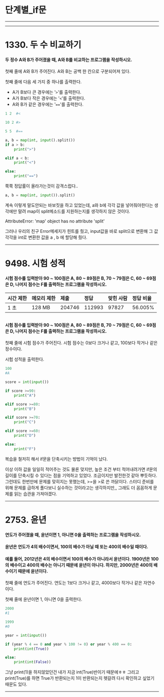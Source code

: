 # 단계별_if문

---

----



# 1330. 두 수 비교하기

#### 두 정수 A와 B가 주어졌을 때, A와 B를 비교하는 프로그램을 작성하시오.

첫째 줄에 A와 B가 주어진다. A와 B는 공백 한 칸으로 구분되어져 있다.

첫째 줄에 다음 세 가지 중 하나를 출력한다.

- A가 B보다 큰 경우에는 '`>`'를 출력한다.
- A가 B보다 작은 경우에는 '`<`'를 출력한다.
- A와 B가 같은 경우에는 '`==`'를 출력한다.

``` python
1 2  #<

10 2 #>

5 5  #==
```

``` python
a, b = map(int, input().split())
if a > b:
    print(">")

elif a < b:
    print("<")

else:
    print("==")
```

쭉쭉 정답률이 올라가는것이 감격스럽다.. 

``` python
a, b = map(int, input()).split()
```

계속 이렇게 말도안되는 바보짓을 하고 있었는데, a와 b에 각각 값을 넣어줘야한다는 생각에만 말려 map이 split메소드를 지원하는지를 생각하지 않은 것이다. 

AttributeError: 'map' object has no attribute 'split'

그러나 우리의 친구 Error메세지가 힌트를 줬고, input값을 바로 split으로 변환해 그 값 각각을 int로 변환한 값을 a , b 에 할당해 줬다. 

----



# 9498. 시험 성적

#### 시험 점수를 입력받아 90 ~ 100점은 A, 80 ~ 89점은 B, 70 ~ 79점은 C, 60 ~ 69점은 D, 나머지 점수는 F를 출력하는 프로그램을 작성하시오.

| 시간 제한 | 메모리 제한 | 제출   | 정답   | 맞힌 사람 | 정답 비율 |
| :-------- | :---------- | :----- | :----- | :-------- | :-------- |
| 1 초      | 128 MB      | 204746 | 112993 | 97827     | 56.005%   |

## 

#### 시험 점수를 입력받아 90 ~ 100점은 A, 80 ~ 89점은 B, 70 ~ 79점은 C, 60 ~ 69점은 D, 나머지 점수는 F를 출력하는 프로그램을 작성하시오.

첫째 줄에 시험 점수가 주어진다. 시험 점수는 0보다 크거나 같고, 100보다 작거나 같은 정수이다.

시험 성적을 출력한다.

``` python
100
#A
```

``` python
score = int(input())

if score >=90:
    print("A")

elif score >=80:
    print("B")

elif score >=70:
    print("C")

elif score >=60:
    print("D")

else:
    print("F")
```

복습을 철저히 해서 if문을 단축시키는 방법이 기억이 났다. 

이상 이하 값을 일일히 적어주는 것도 물론 맞지만, 높은 조건 부터 적어내려가면 if문의 길이를 단축시킬 수 있다는 점을 기억하고 있었다. 조금이지만 발전한것 같아 뿌듯하다. 그런데도 한번만에 문제를 맞히지는 못했는데, >=을 >로 쓴 까닭이다. 스터디 준비를 위해 문제를 급하게 풀다보니 실수하는 것이라고는 생각하지만,, 그래도 더 꼼꼼하게 문제를 읽는 습관을 가져야겠다. 

----



# 2753. 윤년

#### 연도가 주어졌을 때, 윤년이면 1, 아니면 0을 출력하는 프로그램을 작성하시오.

#### 윤년은 연도가 4의 배수이면서, 100의 배수가 아닐 때 또는 400의 배수일 때이다.

#### 예를 들어, 2012년은 4의 배수이면서 100의 배수가 아니라서 윤년이다. 1900년은 100의 배수이고 400의 배수는 아니기 때문에 윤년이 아니다. 하지만, 2000년은 400의 배수이기 때문에 윤년이다.

첫째 줄에 연도가 주어진다. 연도는 1보다 크거나 같고, 4000보다 작거나 같은 자연수이다.

첫째 줄에 윤년이면 1, 아니면 0을 출력한다.

``` python
2000 
#1

1999
#0
```

``` python
year = int(input())

if (year % 4 == 0 and year % 100 != 0) or year % 400 == 0:
    print(int(True))

else:
    print(int(False))
```

그냥 print(1)을 하지않았던건 내가 지금 int(True)반이기 때문에ㅎㅎ 그리고 print(True)를 하면 True가 반환되는지 1이 반환되는지 헷갈려 다시 확인하고 싶었기 때문도 있다. 

-----



 